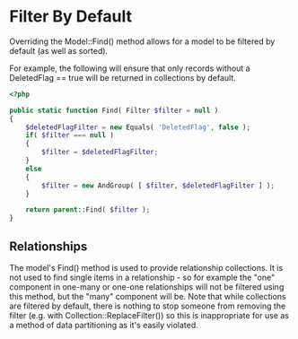 # Filter By Default

Overriding the Model::Find() method allows for a model to be filtered by default (as well as
sorted).

For example, the following will ensure that only records without a DeletedFlag == true will be
returned in collections by default.

```php
<?php

public static function Find( Filter $filter = null )
{
	$deletedFlagFilter = new Equals( 'DeletedFlag', false );
	if( $filter === null )
	{
		$filter = $deletedFlagFilter;
	}
	else
	{
		$filter = new AndGroup( [ $filter, $deletedFlagFilter ] );
	}

	return parent::Find( $filter );
}

```

## Relationships

The model's Find() method is used to provide relationship collections. It is not used to find single
items in a relationship - so for example the "one" component in one-many or one-one relationships
will not be filtered using this method, but the "many" component will be. Note that while
collections are filtered by default, there is nothing to stop someone from removing the filter (e.g.
with Collection::ReplaceFilter()) so this is inappropriate for use as a method of data partitioning
as it's easily violated.
